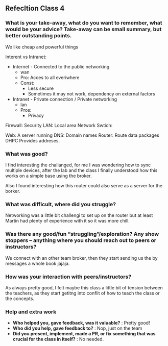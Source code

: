 
## Refecltion Class 4
### What is your take-away, what do you want to remember, what would be your advice? Take-away can be small summary, but better outstanding points.

We like cheap and powerful things

Interent vs Intranet:
* Internet - Connected to the public networking
    * wan
    * Pro: Acces to all everiwhere
    * Const:
        * Less secure
        * Sometimes it may not work, dependency on external factors
* Intranet - Private connection / Private networking
    * lan
    * Pros:
        * Privacy

Firewall:
	Security
LAN:
	Local area Network
Swtich:

Web:
	A server running
DNS:
	Domain names
Router:
	Route data packages
DHPC
	Provides addreses.


### What was good?
I find interesting the challanged, for me I was wondering how to sync multiple devices, after the lab and the class I finally understood how this works on a simple base using the broker.

Also I found interesting how this router could also serve as a server for the borker.


### What was difficult, where did you struggle?
Networking was a little bit challengi to set up on the router but at least Martin had plenty of experience with it so it was more chill.

### Was there any good/fun “struggling”/exploration? Any show stoppers – anything where you should reach out to peers or instructors? 
We connect with an other team broker, then they start sending us the by messages a whole book jajaja.

### How was your interaction with peers/instructors?
As always pretty good, I felt maybe this class a little bit of tension between the teachers, as they start getitng into conflit of how to teach the class or the concepts.

### Help and extra work
  - **Who helped you, gave feedback, was it valuable?** : Pretty good! 
  - **Who did you help, gave feedback to?** :  Nop, just on the team 
  - **Did you present, implement, made a PR, or fix something that was crucial for the class in itself?** : No needed.
